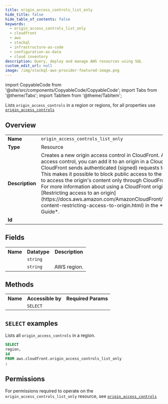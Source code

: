 ```yaml
---
title: origin_access_controls_list_only
hide_title: false
hide_table_of_contents: false
keywords:
  - origin_access_controls_list_only
  - cloudfront
  - aws
  - stackql
  - infrastructure-as-code
  - configuration-as-data
  - cloud inventory
description: Query, deploy and manage AWS resources using SQL
custom_edit_url: null
image: /img/stackql-aws-provider-featured-image.png
---
```


import CopyableCode from '@site/src/components/CopyableCode/CopyableCode';
import Tabs from '@theme/Tabs';
import TabItem from '@theme/TabItem';

Lists <code>origin_access_controls</code> in a region or regions, for all properties use <a href="/services/serviceName/origin_access_controls/"><code>origin_access_controls</code></a>

## Overview
<table>
<tbody>
<tr><td><b>Name</b></td><td><code>origin_access_controls_list_only</code></td></tr>
<tr><td><b>Type</b></td><td>Resource</td></tr>
<tr><td><b>Description</b></td><td>Creates a new origin access control in CloudFront. After you create an origin access control, you can add it to an origin in a CloudFront distribution so that CloudFront sends authenticated (signed) requests to the origin.<br />This makes it possible to block public access to the origin, allowing viewers (users) to access the origin's content only through CloudFront.<br />For more information about using a CloudFront origin access control, see &#91;Restricting access to an origin&#93;(https://docs.aws.amazon.com/AmazonCloudFront/latest/DeveloperGuide/private-content-restricting-access-to-origin.html) in the *Amazon CloudFront Developer Guide*.</td></tr>
<tr><td><b>Id</b></td><td><CopyableCode code="aws.cloudfront.origin_access_controls_list_only" /></td></tr>
</tbody>
</table>

## Fields
<table>
<tbody>
<tr><th>Name</th><th>Datatype</th><th>Description</th></tr><tr><td><CopyableCode code="id" /></td><td><code>string</code></td><td></td></tr>
<tr><td><CopyableCode code="region" /></td><td><code>string</code></td><td>AWS region.</td></tr>
</tbody>
</table>

## Methods

<table>
<tbody>
  <tr>
    <th>Name</th>
    <th>Accessible by</th>
    <th>Required Params</th>
  </tr>
  <tr>
    <td><CopyableCode code="list_resources" /></td>
    <td><code>SELECT</code></td>
    <td><CopyableCode code="region" /></td>
  </tr>
</tbody>
</table>

## `SELECT` examples
Lists all <code>origin_access_controls</code> in a region.
```sql
SELECT
region,
id
FROM aws.cloudfront.origin_access_controls_list_only
;
```


## Permissions

For permissions required to operate on the <code>origin_access_controls_list_only</code> resource, see <a href="/services/cloudfront/origin_access_controls/#permissions"><code>origin_access_controls</code></a>

